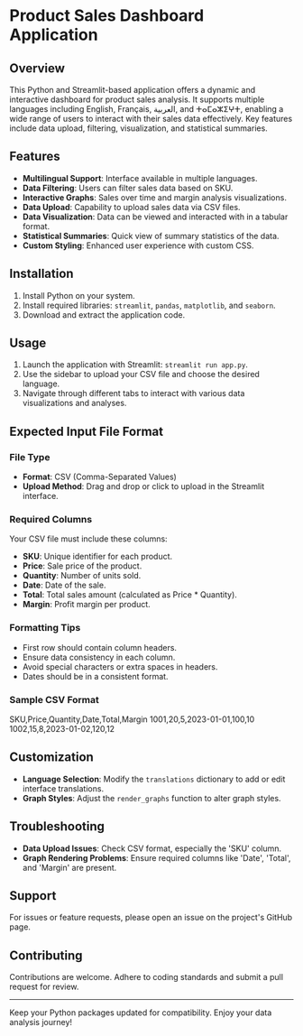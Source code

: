 # Product Sales Dashboard Application

## Overview

This Python and Streamlit-based application offers a dynamic and interactive dashboard for product sales analysis. It supports multiple languages including English, Français, العربية, and ⵜⴰⵎⴰⵣⵉⵖⵜ, enabling a wide range of users to interact with their sales data effectively. Key features include data upload, filtering, visualization, and statistical summaries.

## Features

- **Multilingual Support**: Interface available in multiple languages.
- **Data Filtering**: Users can filter sales data based on SKU.
- **Interactive Graphs**: Sales over time and margin analysis visualizations.
- **Data Upload**: Capability to upload sales data via CSV files.
- **Data Visualization**: Data can be viewed and interacted with in a tabular format.
- **Statistical Summaries**: Quick view of summary statistics of the data.
- **Custom Styling**: Enhanced user experience with custom CSS.

## Installation

1. Install Python on your system.
2. Install required libraries: `streamlit`, `pandas`, `matplotlib`, and `seaborn`.
3. Download and extract the application code.

## Usage

1. Launch the application with Streamlit: `streamlit run app.py`.
2. Use the sidebar to upload your CSV file and choose the desired language.
3. Navigate through different tabs to interact with various data visualizations and analyses.

## Expected Input File Format

### File Type

- **Format**: CSV (Comma-Separated Values)
- **Upload Method**: Drag and drop or click to upload in the Streamlit interface.

### Required Columns

Your CSV file must include these columns:

- **SKU**: Unique identifier for each product.
- **Price**: Sale price of the product.
- **Quantity**: Number of units sold.
- **Date**: Date of the sale.
- **Total**: Total sales amount (calculated as Price \* Quantity).
- **Margin**: Profit margin per product.

### Formatting Tips

- First row should contain column headers.
- Ensure data consistency in each column.
- Avoid special characters or extra spaces in headers.
- Dates should be in a consistent format.

### Sample CSV Format

SKU,Price,Quantity,Date,Total,Margin
1001,20,5,2023-01-01,100,10
1002,15,8,2023-01-02,120,12

## Customization

- **Language Selection**: Modify the `translations` dictionary to add or edit interface translations.
- **Graph Styles**: Adjust the `render_graphs` function to alter graph styles.

## Troubleshooting

- **Data Upload Issues**: Check CSV format, especially the 'SKU' column.
- **Graph Rendering Problems**: Ensure required columns like 'Date', 'Total', and 'Margin' are present.

## Support

For issues or feature requests, please open an issue on the project's GitHub page.

## Contributing

Contributions are welcome. Adhere to coding standards and submit a pull request for review.

---

Keep your Python packages updated for compatibility. Enjoy your data analysis journey!
